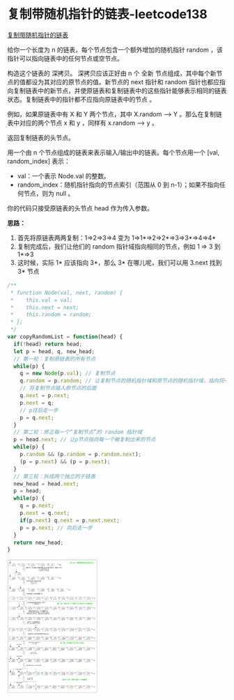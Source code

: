 # 复制带随机指针的链表-leetcode138

<a href="https://leetcode-cn.com/problems/copy-list-with-random-pointer/" target="_blank">复制带随机指针的链表</a>



给你一个长度为 n 的链表，每个节点包含一个额外增加的随机指针 random ，该指针可以指向链表中的任何节点或空节点。

构造这个链表的 深拷贝。 深拷贝应该正好由 n 个 全新 节点组成，其中每个新节点的值都设为其对应的原节点的值。新节点的 next 指针和 random 指针也都应指向复制链表中的新节点，并使原链表和复制链表中的这些指针能够表示相同的链表状态。复制链表中的指针都不应指向原链表中的节点 。

例如，如果原链表中有 X 和 Y 两个节点，其中 X.random --> Y 。那么在复制链表中对应的两个节点 x 和 y ，同样有 x.random --> y 。

返回复制链表的头节点。

用一个由 n 个节点组成的链表来表示输入/输出中的链表。每个节点用一个 [val, random_index] 表示：

- val：一个表示 Node.val 的整数。
- random_index：随机指针指向的节点索引（范围从 0 到 n-1）；如果不指向任何节点，则为  null 。

你的代码只接受原链表的头节点 head 作为传入参数。



**思路：**

1. 首先将原链表两两复制：1=>2=>3=>4   变为   1=>1\*=>2=>2\*=>3=>3\*=>4=>4\*
2. 复制完成后，我们让他们的 random 指针域指向相同的节点，例如 1 => 3     到   1\*=>3
3. 这时候，实际 1\* 应该指向 3\*，那么 3\* 在哪儿呢，我们可以用 3.next 找到 3\* 节点



```js
/**
 * function Node(val, next, random) {
 *    this.val = val;
 *    this.next = next;
 *    this.random = random;
 * };
 */
var copyRandomList = function(head) {
  if(!head) return head;
  let p = head, q, new_head;
  // 第一轮：复制原链表的所有节点
  while(p) {
    q = new Node(p.val); // 复制节点
    q.random = p.random; // 让复制节点的随机指针域和原节点的随机指针域，指向同一个节点
    // 将复制节点插入原节点的后面
    q.next = p.next;
    p.next = q;
    // p往后走一步
    p = q.next;
  }
  // 第二轮：修正每一个“复制节点”的 random 指针域
  p = head.next; // 让p节点指向每一个被复制出来的节点
  while(p) {
    p.random && (p.random = p.random.next);
    (p = p.next) && (p = p.next);
  }
  // 第三轮：拆成两个独立的子链表
  new_head = head.next;
  p = head;
  while(p) {
    q = p.next;
    p.next = q.next;
    if(p.next) q.next = p.next.next;
    p = p.next; // 向后走一步
  }
  return new_head;
}
```

<img src="./assets/leetcode138.png" alt="leetcode138" style="zoom:30%;" />






